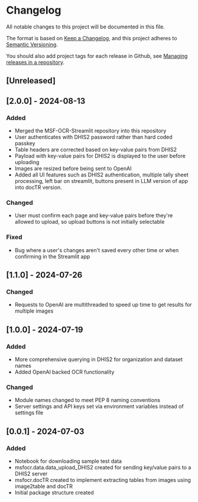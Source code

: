 # Changelog
All notable changes to this project will be documented in this file.

The format is based on [Keep a Changelog](https://keepachangelog.com/en/1.0.0/),
and this project adheres to [Semantic Versioning](https://semver.org/spec/v2.0.0.html).

You should also add project tags for each release in Github, see [Managing releases in a repository](https://docs.github.com/en/repositories/releasing-projects-on-github/managing-releases-in-a-repository).

## [Unreleased]

## [2.0.0] - 2024-08-13
### Added
- Merged the MSF-OCR-Streamlit repository into this repository
- User authenticates with DHIS2 password rather than hard coded passkey
- Table headers are corrected based on key-value pairs from DHIS2
- Payload with key-value pairs for DHIS2 is displayed to the user before uploading
- Images are resized before being sent to OpenAI 
- Added all UI features such as DHIS2 authentication, multiple tally sheet processing, left bar on streamlit, buttons present in 
LLM version of app into docTR version. 

### Changed
- User must confirm each page and key-value pairs before they're allowed to upload, so upload buttons is not initially selectable

### Fixed
- Bug where a user's changes aren't saved every other time or when confirming in the Streamlit app

## [1.1.0] - 2024-07-26
### Changed
- Requests to OpenAI are multithreaded to speed up time to get results for multiple images

## [1.0.0] - 2024-07-19
### Added
- More comprehensive querying in DHIS2 for organization and dataset names
- Added OpenAI backed OCR functionality

### Changed
- Module names changed to meet PEP 8 naming conventions
- Server settings and API keys set via environment variables instead of settings file

## [0.0.1] - 2024-07-03
### Added
- Notebook for downloading sample test data
- msfocr.data.data_upload_DHIS2 created for sending key/value pairs to a DHIS2 server
- msfocr.docTR created to implement extracting tables from images using image2table and docTR
- Initial package structure created
